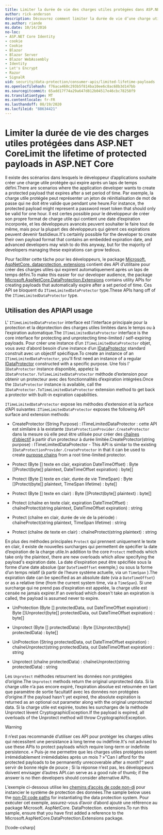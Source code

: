 ```yaml
---
title: Limiter la durée de vie des charges utiles protégées dans ASP.NET Core
author: rick-anderson
description: Découvrez comment limiter la durée de vie d’une charge utile protégée à l’aide des API de protection des données ASP.NET Core.
ms.author: riande
ms.date: 10/14/2016
no-loc:
- ASP.NET Core Identity
- cookie
- Cookie
- Blazor
- Blazor Server
- Blazor WebAssembly
- Identity
- Let's Encrypt
- Razor
- SignalR
uid: security/data-protection/consumer-apis/limited-lifetime-payloads
ms.openlocfilehash: f76aca460c293b5f814ba10ee6c8ac68b3d147bb
ms.sourcegitcommit: 65add17f74a29a647d812b04517e46cbc78258f9
ms.translationtype: MT
ms.contentlocale: fr-FR
ms.lasthandoff: 08/19/2020
ms.locfileid: "88634421"
---
```

# <a name="limit-the-lifetime-of-protected-payloads-in-aspnet-core"></a><span data-ttu-id="cd5fa-103">Limiter la durée de vie des charges utiles protégées dans ASP.NET Core</span><span class="sxs-lookup"><span data-stu-id="cd5fa-103">Limit the lifetime of protected payloads in ASP.NET Core</span></span>

<span data-ttu-id="cd5fa-104">Il existe des scénarios dans lesquels le développeur d’applications souhaite créer une charge utile protégée qui expire après un laps de temps défini.</span><span class="sxs-lookup"><span data-stu-id="cd5fa-104">There are scenarios where the application developer wants to create a protected payload that expires after a set period of time.</span></span> <span data-ttu-id="cd5fa-105">Par exemple, la charge utile protégée peut représenter un jeton de réinitialisation de mot de passe qui ne doit être valide que pendant une heure.</span><span class="sxs-lookup"><span data-stu-id="cd5fa-105">For instance, the protected payload might represent a password reset token that should only be valid for one hour.</span></span> <span data-ttu-id="cd5fa-106">Il est certes possible pour le développeur de créer son propre format de charge utile qui contient une date d’expiration incorporée, et les développeurs avancés peuvent souhaiter le faire tout de même, mais pour la plupart des développeurs qui gèrent ces expirations peuvent devenir fastidieux.</span><span class="sxs-lookup"><span data-stu-id="cd5fa-106">It's certainly possible for the developer to create their own payload format that contains an embedded expiration date, and advanced developers may wish to do this anyway, but for the majority of developers managing these expirations can grow tedious.</span></span>

<span data-ttu-id="cd5fa-107">Pour faciliter cette tâche pour les développeurs, le package [Microsoft. AspNetCore. dataprotection. extensions](https://www.nuget.org/packages/Microsoft.AspNetCore.DataProtection.Extensions/) contient des API d’utilitaire pour créer des charges utiles qui expirent automatiquement après un laps de temps défini.</span><span class="sxs-lookup"><span data-stu-id="cd5fa-107">To make this easier for our developer audience, the package [Microsoft.AspNetCore.DataProtection.Extensions](https://www.nuget.org/packages/Microsoft.AspNetCore.DataProtection.Extensions/) contains utility APIs for creating payloads that automatically expire after a set period of time.</span></span> <span data-ttu-id="cd5fa-108">Ces API se bloquent du `ITimeLimitedDataProtector` type.</span><span class="sxs-lookup"><span data-stu-id="cd5fa-108">These APIs hang off of the `ITimeLimitedDataProtector` type.</span></span>

## <a name="api-usage"></a><span data-ttu-id="cd5fa-109">Utilisation des API</span><span class="sxs-lookup"><span data-stu-id="cd5fa-109">API usage</span></span>

<span data-ttu-id="cd5fa-110">L' `ITimeLimitedDataProtector` interface est l’interface principale pour la protection et la déprotection des charges utiles limitées dans le temps ou à l’expiration automatique.</span><span class="sxs-lookup"><span data-stu-id="cd5fa-110">The `ITimeLimitedDataProtector` interface is the core interface for protecting and unprotecting time-limited / self-expiring payloads.</span></span> <span data-ttu-id="cd5fa-111">Pour créer une instance d’un `ITimeLimitedDataProtector` objet, vous avez d’abord besoin d’une instance d’un [IDataProtector](xref:security/data-protection/consumer-apis/overview) standard construit avec un objectif spécifique.</span><span class="sxs-lookup"><span data-stu-id="cd5fa-111">To create an instance of an `ITimeLimitedDataProtector`, you'll first need an instance of a regular [IDataProtector](xref:security/data-protection/consumer-apis/overview) constructed with a specific purpose.</span></span> <span data-ttu-id="cd5fa-112">Une fois l' `IDataProtector` instance disponible, appelez la `IDataProtector.ToTimeLimitedDataProtector` méthode d’extension pour obtenir un protecteur avec des fonctionnalités d’expiration intégrées.</span><span class="sxs-lookup"><span data-stu-id="cd5fa-112">Once the `IDataProtector` instance is available, call the `IDataProtector.ToTimeLimitedDataProtector` extension method to get back a protector with built-in expiration capabilities.</span></span>

<span data-ttu-id="cd5fa-113">`ITimeLimitedDataProtector` expose les méthodes d’extension et la surface d’API suivantes :</span><span class="sxs-lookup"><span data-stu-id="cd5fa-113">`ITimeLimitedDataProtector` exposes the following API surface and extension methods:</span></span>

* <span data-ttu-id="cd5fa-114">CreateProtector (String Purpose) : ITimeLimitedDataProtector : cette API est similaire à la existante `IDataProtectionProvider.CreateProtector` dans la mesure où elle peut être utilisée pour créer des [chaînes d’objectif](xref:security/data-protection/consumer-apis/purpose-strings) à partir d’un protecteur à durée limitée.</span><span class="sxs-lookup"><span data-stu-id="cd5fa-114">CreateProtector(string purpose) : ITimeLimitedDataProtector - This API is similar to the existing `IDataProtectionProvider.CreateProtector` in that it can be used to create [purpose chains](xref:security/data-protection/consumer-apis/purpose-strings) from a root time-limited protector.</span></span>

* <span data-ttu-id="cd5fa-115">Protect (Byte [] texte en clair, expiration DateTimeOffset) : Byte []</span><span class="sxs-lookup"><span data-stu-id="cd5fa-115">Protect(byte[] plaintext, DateTimeOffset expiration) : byte[]</span></span>

* <span data-ttu-id="cd5fa-116">Protect (Byte [] texte en clair, durée de vie TimeSpan) : Byte []</span><span class="sxs-lookup"><span data-stu-id="cd5fa-116">Protect(byte[] plaintext, TimeSpan lifetime) : byte[]</span></span>

* <span data-ttu-id="cd5fa-117">Protect (Byte [] texte en clair) : Byte []</span><span class="sxs-lookup"><span data-stu-id="cd5fa-117">Protect(byte[] plaintext) : byte[]</span></span>

* <span data-ttu-id="cd5fa-118">Protect (chaîne en texte clair, expiration DateTimeOffset) : chaîne</span><span class="sxs-lookup"><span data-stu-id="cd5fa-118">Protect(string plaintext, DateTimeOffset expiration) : string</span></span>

* <span data-ttu-id="cd5fa-119">Protect (chaîne en clair, durée de vie de la période) : chaîne</span><span class="sxs-lookup"><span data-stu-id="cd5fa-119">Protect(string plaintext, TimeSpan lifetime) : string</span></span>

* <span data-ttu-id="cd5fa-120">Protect (chaîne de texte en clair) : chaîne</span><span class="sxs-lookup"><span data-stu-id="cd5fa-120">Protect(string plaintext) : string</span></span>

<span data-ttu-id="cd5fa-121">En plus des méthodes principales `Protect` qui prennent uniquement le texte en clair, il existe de nouvelles surcharges qui permettent de spécifier la date d’expiration de la charge utile.</span><span class="sxs-lookup"><span data-stu-id="cd5fa-121">In addition to the core `Protect` methods which take only the plaintext, there are new overloads which allow specifying the payload's expiration date.</span></span> <span data-ttu-id="cd5fa-122">La date d’expiration peut être spécifiée sous la forme d’une date absolue (par `DateTimeOffset` exemple,) ou sous la forme d’un temps relatif (à partir de l’heure système actuelle, via un `TimeSpan` ).</span><span class="sxs-lookup"><span data-stu-id="cd5fa-122">The expiration date can be specified as an absolute date (via a `DateTimeOffset`) or as a relative time (from the current system time, via a `TimeSpan`).</span></span> <span data-ttu-id="cd5fa-123">Si une surcharge qui ne prend pas d’expiration est appelée, la charge utile est censée ne jamais expirer.</span><span class="sxs-lookup"><span data-stu-id="cd5fa-123">If an overload which doesn't take an expiration is called, the payload is assumed never to expire.</span></span>

* <span data-ttu-id="cd5fa-124">UnProtection (Byte [] protectedData, out DateTimeOffset expiration) : Byte []</span><span class="sxs-lookup"><span data-stu-id="cd5fa-124">Unprotect(byte[] protectedData, out DateTimeOffset expiration) : byte[]</span></span>

* <span data-ttu-id="cd5fa-125">Unprotect (Byte [] protectedData) : Byte []</span><span class="sxs-lookup"><span data-stu-id="cd5fa-125">Unprotect(byte[] protectedData) : byte[]</span></span>

* <span data-ttu-id="cd5fa-126">UnProtection (String protectedData, out DateTimeOffset expiration) : chaîne</span><span class="sxs-lookup"><span data-stu-id="cd5fa-126">Unprotect(string protectedData, out DateTimeOffset expiration) : string</span></span>

* <span data-ttu-id="cd5fa-127">Unprotect (chaîne protectedData) : chaîne</span><span class="sxs-lookup"><span data-stu-id="cd5fa-127">Unprotect(string protectedData) : string</span></span>

<span data-ttu-id="cd5fa-128">Les `Unprotect` méthodes retournent les données non protégées d’origine.</span><span class="sxs-lookup"><span data-stu-id="cd5fa-128">The `Unprotect` methods return the original unprotected data.</span></span> <span data-ttu-id="cd5fa-129">Si la charge utile n’a pas encore expiré, l’expiration absolue est retournée en tant que paramètre de sortie facultatif avec les données non protégées d’origine.</span><span class="sxs-lookup"><span data-stu-id="cd5fa-129">If the payload hasn't yet expired, the absolute expiration is returned as an optional out parameter along with the original unprotected data.</span></span> <span data-ttu-id="cd5fa-130">Si la charge utile est expirée, toutes les surcharges de la méthode Unprotect lèvent CryptographicException.</span><span class="sxs-lookup"><span data-stu-id="cd5fa-130">If the payload is expired, all overloads of the Unprotect method will throw CryptographicException.</span></span>

>[!WARNING]
> <span data-ttu-id="cd5fa-131">Il n’est pas recommandé d’utiliser ces API pour protéger les charges utiles qui nécessitent une persistance à long terme ou indéfinie.</span><span class="sxs-lookup"><span data-stu-id="cd5fa-131">It's not advised to use these APIs to protect payloads which require long-term or indefinite persistence.</span></span> <span data-ttu-id="cd5fa-132">« Puis-je me permettre que les charges utiles protégées soient irrémédiablement irrémédiables après un mois ? »</span><span class="sxs-lookup"><span data-stu-id="cd5fa-132">"Can I afford for the protected payloads to be permanently unrecoverable after a month?"</span></span> <span data-ttu-id="cd5fa-133">peut servir de bonne règle de pouce ; Si la réponse n’est pas, les développeurs doivent envisager d’autres API.</span><span class="sxs-lookup"><span data-stu-id="cd5fa-133">can serve as a good rule of thumb; if the answer is no then developers should consider alternative APIs.</span></span>

<span data-ttu-id="cd5fa-134">L’exemple ci-dessous utilise les [chemins d’accès de code non-di](xref:security/data-protection/configuration/non-di-scenarios) pour instancier le système de protection des données.</span><span class="sxs-lookup"><span data-stu-id="cd5fa-134">The sample below uses the [non-DI code paths](xref:security/data-protection/configuration/non-di-scenarios) for instantiating the data protection system.</span></span> <span data-ttu-id="cd5fa-135">Pour exécuter cet exemple, assurez-vous d’avoir d’abord ajouté une référence au package Microsoft. AspNetCore. DataProtection. extensions.</span><span class="sxs-lookup"><span data-stu-id="cd5fa-135">To run this sample, ensure that you have first added a reference to the Microsoft.AspNetCore.DataProtection.Extensions package.</span></span>

[!code-csharp[](limited-lifetime-payloads/samples/limitedlifetimepayloads.cs)]
